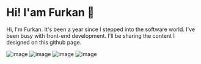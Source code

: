 # Hi! I'am Furkan 👋

Hi, I'm Furkan. It's been a year since I stepped into the software world. I've been busy with front-end development. I'll be sharing the content I designed on this github page.

![image](https://github.com/user-attachments/assets/d257c530-215d-4d70-8f13-52b611eee7c1) ![image](https://github.com/user-attachments/assets/e1bb9af4-b2dc-45a8-bacd-8c8f8f07f0fc) ![image](https://github.com/user-attachments/assets/10886172-4413-4b4c-b8ac-2239290e61ee) ![image](https://github.com/user-attachments/assets/11ad23e5-277c-4a15-886d-234f4f4ebf0d)



